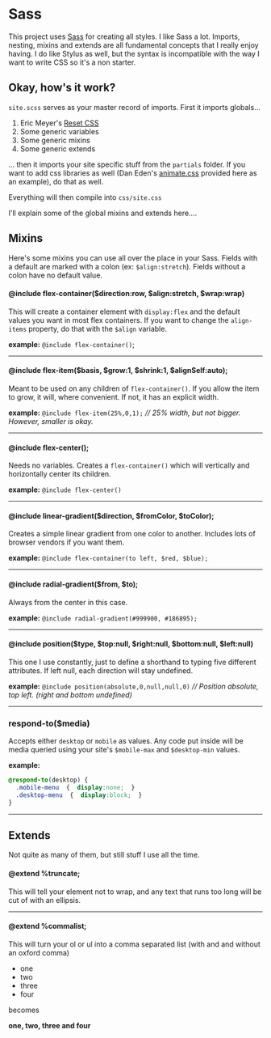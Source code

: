 #  Sass
This project uses [Sass](https://sass-lang.com/) for creating all styles. I like Sass a lot. Imports, nesting, mixins and extends are all fundamental concepts that I really enjoy having. I do like Stylus as well, but the syntax is incompatible with the way I want to write CSS so it's a non starter.

## Okay, how's it work?

`site.scss` serves as your master record of imports. First it imports globals...
1. Eric Meyer's [Reset CSS]([https://meyerweb.com/eric/tools/css/reset/)
2. Some generic variables
3. Some generic mixins
4. Some generic extends

... then it imports your site specific stuff from the `partials` folder. If you want to add css libraries as well (Dan Eden's [animate.css](https://daneden.github.io/animate.css/) provided here as an example), do that as well.

Everything will then compile into `css/site.css`

I'll explain some of the global mixins and extends here....

##  Mixins

Here's some mixins you can use all over the place in your Sass. Fields with a default are marked with a colon (ex: `$align:stretch`). Fields without a colon have no default value.  

####  @include flex-container($direction:row, $align:stretch, $wrap:wrap)
This will create a container element with `display:flex` and the default values you want in most flex containers. If you want to change the `align-items` property, do that with the `$align` variable.

**example:**  `@include flex-container()`;

---
####  @include flex-item($basis, $grow:1, $shrink:1, $alignSelf:auto);
Meant to be used on any children of `flex-container()`. If you allow the item to grow, it will, where convenient. If not, it has an explicit width.

**example:**  `@include flex-item(25%,0,1);` 
*// 25% width, but not bigger. However, smaller is okay.*

---
####  @include flex-center();
Needs no variables. Creates a `flex-container()` which will vertically and horizontally center its children.

**example:**  `@include flex-center()`

---
####  @include linear-gradient($direction, $fromColor, $toColor);
Creates a simple linear gradient from one color to another. Includes lots of browser vendors if you want them.

**example:**  `@include flex-container(to left, $red, $blue);`

---
####  @include radial-gradient($from, $to);
Always from the center in this case.

**example:**  `@include radial-gradient(#999900, #186895);`

---
####  @include position($type, $top:null, $right:null, $bottom:null, $left:null)
This one I use constantly, just to define a shorthand to typing five different attributes. If left null, each direction will stay undefined.

**example:**  `@include position(absolute,0,null,null,0)` 
*// Position absolute, top left. (right and bottom undefined)*

---

###  respond-to($media)

Accepts either `desktop` or `mobile` as values. Any code put inside will be media queried using your site's `$mobile-max` and `$desktop-min` values.

**example:**
```scss
@respond-to(desktop) {
  .mobile-menu  {  display:none;  }
  .desktop-menu  {  display:block;  }
}
```

---

  

##  Extends
Not quite as many of them, but still stuff I use all the time.

####  @extend %truncate;
This will tell your element not to wrap, and any text that runs too long will be cut of with an ellipsis.

---
####  @extend %commalist;
This will turn your ol or ul into a comma separated list (with and and without an oxford comma)
<ul><li>one</li><li>two</li><li>three</li><li>four</li></ul>
becomes

<strong>one, two, three and four</strong>